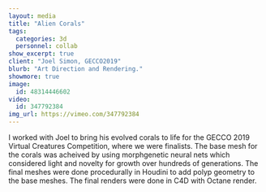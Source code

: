 ```yaml
---
layout: media
title: "Alien Corals"
tags:
  categories: 3d
  personnel: collab
show_excerpt: true
client: "Joel Simon, GECCO2019"
blurb: "Art Direction and Rendering."
showmore: true
image:
  id: 48314446602
video:
  id: 347792384
img_url: https://vimeo.com/347792384
---
```


I worked with Joel to bring his evolved corals to life for the GECCO 2019 Virtual Creatures Competition, where we were finalists. The base mesh for the corals was acheived by using morphgenetic neural nets which considered light and novelty for growth over hundreds of generations. The final meshes were done procedurally in Houdini to add polyp geometry to the base meshes. The final renders were done in C4D with Octane render.